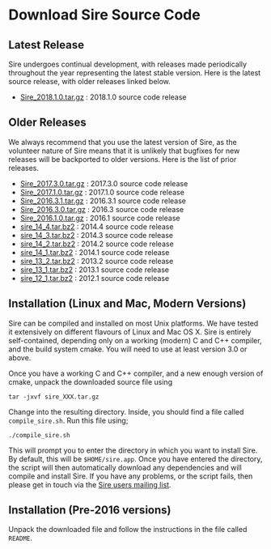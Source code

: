 # Download Sire Source Code

## Latest Release

Sire undergoes continual development, with releases made periodically 
throughout the year representing the latest stable version. Here 
is the latest source release, with older releases linked below.

* [Sire_2018.1.0.tar.gz](https://github.com/michellab/Sire/archive/2018.1.0.tar.gz) : 2018.1.0 source code release

## Older Releases

We always recommend that you use the latest version of Sire, as 
the volunteer nature of Sire means that it is unlikely that 
bugfixes for new releases will be backported to older versions. 
Here is the list of prior releases.

* [Sire_2017.3.0.tar.gz](https://github.com/michellab/Sire/archive/2017.3.0.tar.gz) : 2017.3.0 source code release
* [Sire_2017.1.0.tar.gz](https://github.com/michellab/Sire/archive/2017.1.0.tar.gz) : 2017.1.0 source code release
* [Sire_2016.3.1.tar.gz](https://github.com/michellab/Sire/archive/2016.3.1.tar.gz) : 2016.3.1 source code release
* [Sire_2016.3.0.tar.gz](https://github.com/michellab/Sire/archive/2016.3.0.tar.gz) : 2016.3 source code release
* [Sire_2016.1.0.tar.gz](http://siremol.org/largefiles/sire_releases/download.php?name=Sire_2016.1.0.tar.gz) : 2016.1 source code release
* [sire_14_4.tar.bz2](http://siremol.org/largefiles/sire_releases/download.php?name=sire_14_4.tar.bz2) : 2014.4 source code release
* [sire_14_3.tar.bz2](http://siremol.org/largefiles/sire_releases/download.php?name=sire_14_3.tar.bz2) : 2014.3 source code release
* [sire_14_2.tar.bz2](http://siremol.org/largefiles/sire_releases/download.php?name=sire_14_2.tar.bz2) : 2014.2 source code release
* [sire_14_1.tar.bz2](http://siremol.org/largefiles/sire_releases/download.php?name=sire_14_1.tar.bz2) : 2014.1 source code release
* [sire_13_2.tar.bz2](http://siremol.org/largefiles/sire_releases/download.php?name=sire_13_2.tar.bz2) : 2013.2 source code release
* [sire_13_1.tar.bz2](http://siremol.org/largefiles/sire_releases/download.php?name=sire_13_1.tar.bz2) : 2013.1 source code release
* [sire_12_1.tar.bz2](http://siremol.org/largefiles/sire_releases/download.php?name=sire_12_1.tar.bz2) : 2012.1 source code release

## Installation (Linux and Mac, Modern Versions)

Sire can be compiled and installed on most Unix platforms. We have tested 
it extensively on different flavours of Linux and Mac OS X. Sire is 
entirely self-contained, depending only on a working (modern) C and C++ compiler, 
and the build system cmake. You will need to use at least version 3.0 or above.

Once you have a working C and C++ compiler, and a new enough version of 
cmake, unpack the downloaded source file using

```
tar -jxvf sire_XXX.tar.gz
```

Change into the resulting directory. Inside, you should find a file called 
`compile_sire.sh`. Run this file using;

```
./compile_sire.sh
```

This will prompt you to enter the directory in which you want to install Sire.
By default, this will be `$HOME/sire.app`. Once you have entered the directory,
the script will then automatically download any dependencies and will compile
and install Sire. If you have any problems, or the script fails, then please
get in touch via the [Sire users mailing list](http://groups.google.com/group/sire-users).

## Installation (Pre-2016 versions)

Unpack the downloaded file and follow the instructions in the file called `README`.

